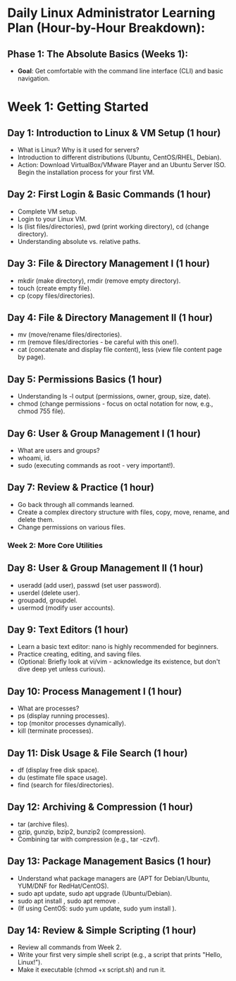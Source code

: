 # Daily Linux Administrator Learning Plan (Hour-by-Hour Breakdown):

## Phase 1: The Absolute Basics (Weeks 1):
- **Goal**: Get comfortable with the command line interface (CLI) and basic navigation.


# Week 1: Getting Started

## Day 1: Introduction to Linux & VM Setup (1 hour)
- What is Linux? Why is it used for servers?
- Introduction to different distributions (Ubuntu, CentOS/RHEL, Debian).
- Action: Download VirtualBox/VMware Player and an Ubuntu Server ISO. Begin the installation process for your first VM.

## Day 2: First Login & Basic Commands (1 hour)
- Complete VM setup.
- Login to your Linux VM.
- ls (list files/directories), pwd (print working directory), cd (change directory).
- Understanding absolute vs. relative paths.

## Day 3: File & Directory Management I (1 hour)
- mkdir (make directory), rmdir (remove empty directory).
- touch (create empty file).
- cp (copy files/directories).

## Day 4: File & Directory Management II (1 hour)
- mv (move/rename files/directories).
- rm (remove files/directories - be careful with this one!).
- cat (concatenate and display file content), less (view file content page by page).

## Day 5: Permissions Basics (1 hour)
- Understanding ls -l output (permissions, owner, group, size, date).
- chmod (change permissions - focus on octal notation for now, e.g., chmod 755 file).

## Day 6: User & Group Management I (1 hour)
- What are users and groups?
- whoami, id.
- sudo (executing commands as root - very important!).

## Day 7: Review & Practice (1 hour)
- Go back through all commands learned.
- Create a complex directory structure with files, copy, move, rename, and delete them.
- Change permissions on various files.


### Week 2: More Core Utilities

## Day 8: User & Group Management II (1 hour)
- useradd (add user), passwd (set user password).
- userdel (delete user).
- groupadd, groupdel.
- usermod (modify user accounts).
## Day 9: Text Editors (1 hour)
- Learn a basic text editor: nano is highly recommended for beginners.
- Practice creating, editing, and saving files.
- (Optional: Briefly look at vi/vim - acknowledge its existence, but don't dive deep yet unless curious).
## Day 10: Process Management I (1 hour)
- What are processes?
- ps (display running processes).
- top (monitor processes dynamically).
- kill (terminate processes).
## Day 11: Disk Usage & File Search (1 hour)
- df (display free disk space).
- du (estimate file space usage).
- find (search for files/directories).
## Day 12: Archiving & Compression (1 hour)
- tar (archive files).
- gzip, gunzip, bzip2, bunzip2 (compression).
- Combining tar with compression (e.g., tar -czvf).
## Day 13: Package Management Basics (1 hour)
- Understand what package managers are (APT for Debian/Ubuntu, YUM/DNF for RedHat/CentOS).
- sudo apt update, sudo apt upgrade (Ubuntu/Debian).
- sudo apt install <package>, sudo apt remove <package>.
- (If using CentOS: sudo yum update, sudo yum install <package>).
## Day 14: Review & Simple Scripting (1 hour)
- Review all commands from Week 2.
- Write your first very simple shell script (e.g., a script that prints "Hello, Linux!").
- Make it executable (chmod +x script.sh) and run it.
